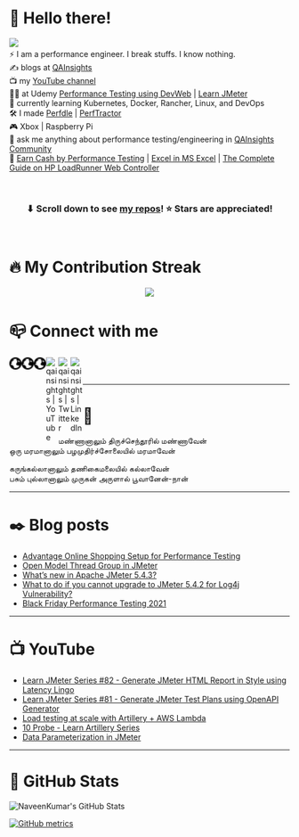 # 👋 Hello there! 
![](https://komarev.com/ghpvc/?username=QAInsights&color=brightgreen)  
 ⚡ I am a performance engineer. I break stuffs. I know nothing.  
 ✍️ blogs at [QAInsights](https://qainsights.com)  
 📺 my [YouTube channel](https://qain.si/youtube)  
 👨‍🏫 at Udemy [Performance Testing using DevWeb](https://qain.si/devweb) | [Learn JMeter](https://www.udemy.com/course/learn-apache-jmeter/?referralCode=A263186828774CB459B7)  
 🌱 currently learning Kubernetes, Docker, Rancher, Linux, and DevOps  
 🛠 I made [Perfdle](https://perfdle.com) | [PerfTractor](https://perftractor.xyz)  
 🎮 Xbox | Raspberry Pi  
 💬 ask me anything about performance testing/engineering in [QAInsights Community](https://community.qainsights.com/)  
 📘 [Earn Cash by Performance Testing](https://amzn.to/3g0rOPF) | [Excel in MS Excel](https://amzn.to/3atvJDL) | [The Complete Guide on HP LoadRunner Web Controller](https://amzn.to/3aviYZ4)

<br/>
<h3 align="center">⬇ Scroll down to see <a href="https://github.com/QAInsights?tab=repositories">my repos</a>! ⭐ Stars are appreciated!</h3>
<br/>

# 🔥 My Contribution Streak

<p align="center">
  <a href="https://github.com/QAInsights/github-readme-streak-stats">
    <img src="https://github-readme-streak-stats.herokuapp.com/?user=QAInsights#version3"/>
  </a>
</p>

# 📪 Connect with me

[<img align="left" alt="qainsights.com" width="22px" src="https://raw.githubusercontent.com/iconic/open-iconic/master/svg/globe.svg" />][website]
[<img align="left" alt="qainsights.com" width="22px" src="https://raw.githubusercontent.com/iconic/open-iconic/master/svg/globe.svg" />][opensourcewebsite]
[<img align="left" alt="qainsights.com" width="22px" src="https://raw.githubusercontent.com/iconic/open-iconic/master/svg/globe.svg" />][community]
[<img align="left" alt="qainsights | YouTube" width="22px" src="https://cdn.jsdelivr.net/npm/simple-icons@v3/icons/youtube.svg" />][youtube]
[<img align="left" alt="qainsights | Twitter" width="22px" src="https://cdn.jsdelivr.net/npm/simple-icons@v3/icons/twitter.svg" />][twitter]
[<img align="left" alt="qainsights | LinkedIn" width="22px" src="https://cdn.jsdelivr.net/npm/simple-icons@v3/icons/linkedin.svg" />][linkedin]

<br />
<br />

---
# 📜 
<p style="text-align: left">
மண்ணானாலும் திருச்செந்தூரில் மண்ணாவேன்  <br/>
ஒரு மரமானாலும் பழமுதிர்ச்சோலையில் மரமாவேன்  <br/>

கருங்கல்லானாலும் தணிகைமலையில் கல்லாவேன்  <br/>
பசும் புல்லானாலும் முருகன் அருளால் பூவானேன்-நான்  
</p>

---

# ✒️ Blog posts
<!-- BLOG-POST-LIST:START -->
- [Advantage Online Shopping Setup for Performance Testing](https://qainsights.com/advantage-online-shopping-setup-for-performance-testing/)
- [Open Model Thread Group in JMeter](https://qainsights.com/open-model-thread-group-in-jmeter/)
- [What’s new in Apache JMeter 5.4.3?](https://qainsights.com/apache-jmeter-5-4-3/)
- [What to do if you cannot upgrade to JMeter 5.4.2 for Log4j Vulnerability?](https://qainsights.com/what-to-do-if-you-cannot-upgrade-to-jmeter-5-4-2-for-log4j-vulnerability/)
- [Black Friday Performance Testing 2021](https://qainsights.com/black-friday-performance-testing-2021/)
<!-- BLOG-POST-LIST:END -->

---

# 📺 YouTube
<!-- YOUTUBE:START -->
- [Learn JMeter Series #82 - Generate JMeter HTML Report in Style using Latency Lingo](https://www.youtube.com/watch?v=f2eKPZPnNec)
- [Learn JMeter Series #81 - Generate JMeter Test Plans using OpenAPI Generator](https://www.youtube.com/watch?v=hwodPowL3iA)
- [Load testing at scale with Artillery + AWS Lambda](https://www.youtube.com/watch?v=EM0G21B0h7o)
- [10 Probe  - Learn Artillery Series](https://www.youtube.com/watch?v=b5QfVYEarao)
- [Data Parameterization in JMeter](https://www.youtube.com/watch?v=lx2hrJipIaE)
<!-- YOUTUBE:END -->

---
# 🌟 GitHub Stats

![NaveenKumar's GitHub Stats](https://github-readme-stats.vercel.app/api?username=qainsights&show_icons=true&theme=dracula)

[![GitHub metrics](https://metrics.lecoq.io/qainsights?pagespeed=1&languages=1&followup=1&isocalendar=1)](https://github.com/lowlighter/metrics)


[website]: https://qainsights.com
[twitter]: https://twitter.com/qainsights
[youtube]: https://youtube.com/qainsights
[linkedin]: https://linkedin.com/in/naveenkumarn
[community]: https://community.qainsights.com/
[opensourcewebsite]: https://qainsights.github.io/
